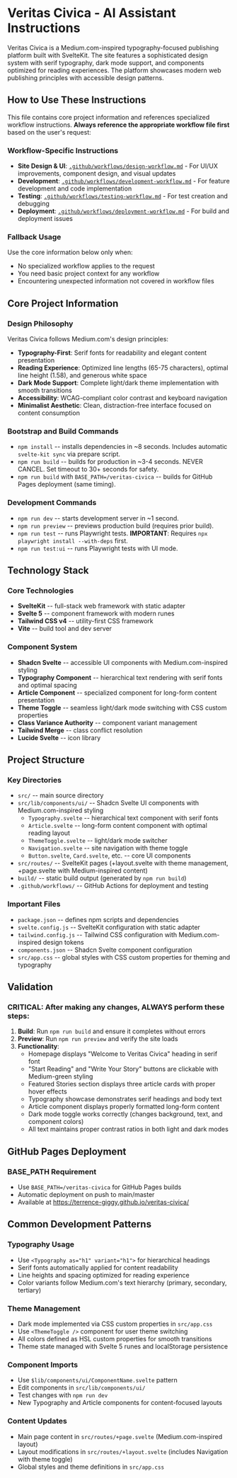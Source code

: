 # Veritas Civica - AI Assistant Instructions

Veritas Civica is a Medium.com-inspired typography-focused publishing platform built with SvelteKit. The site features a sophisticated design system with serif typography, dark mode support, and components optimized for reading experiences. The platform showcases modern web publishing principles with accessible design patterns.

## How to Use These Instructions

This file contains core project information and references specialized workflow instructions. **Always reference the appropriate workflow file first** based on the user's request:

### Workflow-Specific Instructions
- **Site Design & UI**: [`.github/workflows/design-workflow.md`](.github/workflows/design-workflow.md) - For UI/UX improvements, component design, and visual updates
- **Development**: [`.github/workflows/development-workflow.md`](.github/workflows/development-workflow.md) - For feature development and code implementation
- **Testing**: [`.github/workflows/testing-workflow.md`](.github/workflows/testing-workflow.md) - For test creation and debugging
- **Deployment**: [`.github/workflows/deployment-workflow.md`](.github/workflows/deployment-workflow.md) - For build and deployment issues

### Fallback Usage
Use the core information below only when:
- No specialized workflow applies to the request
- You need basic project context for any workflow
- Encountering unexpected information not covered in workflow files

## Core Project Information

### Design Philosophy
Veritas Civica follows Medium.com's design principles:
- **Typography-First**: Serif fonts for readability and elegant content presentation
- **Reading Experience**: Optimized line lengths (65-75 characters), optimal line height (1.58), and generous white space
- **Dark Mode Support**: Complete light/dark theme implementation with smooth transitions
- **Accessibility**: WCAG-compliant color contrast and keyboard navigation
- **Minimalist Aesthetic**: Clean, distraction-free interface focused on content consumption

### Bootstrap and Build Commands
- `npm install` -- installs dependencies in ~8 seconds. Includes automatic `svelte-kit sync` via prepare script.
- `npm run build` -- builds for production in ~3-4 seconds. NEVER CANCEL. Set timeout to 30+ seconds for safety.
- `npm run build` with `BASE_PATH=/veritas-civica` -- builds for GitHub Pages deployment (same timing).

### Development Commands
- `npm run dev` -- starts development server in ~1 second.
- `npm run preview` -- previews production build (requires prior build).
- `npm run test` -- runs Playwright tests. **IMPORTANT**: Requires `npx playwright install --with-deps` first.
- `npm run test:ui` -- runs Playwright tests with UI mode.

## Technology Stack

### Core Technologies
- **SvelteKit** -- full-stack web framework with static adapter
- **Svelte 5** -- component framework with modern runes
- **Tailwind CSS v4** -- utility-first CSS framework
- **Vite** -- build tool and dev server

### Component System
- **Shadcn Svelte** -- accessible UI components with Medium.com-inspired styling
- **Typography Component** -- hierarchical text rendering with serif fonts and optimal spacing
- **Article Component** -- specialized component for long-form content presentation
- **Theme Toggle** -- seamless light/dark mode switching with CSS custom properties
- **Class Variance Authority** -- component variant management
- **Tailwind Merge** -- class conflict resolution
- **Lucide Svelte** -- icon library

## Project Structure

### Key Directories
- `src/` -- main source directory
- `src/lib/components/ui/` -- Shadcn Svelte UI components with Medium.com-inspired styling
  - `Typography.svelte` -- hierarchical text component with serif fonts
  - `Article.svelte` -- long-form content component with optimal reading layout
  - `ThemeToggle.svelte` -- light/dark mode switcher
  - `Navigation.svelte` -- site navigation with theme toggle
  - `Button.svelte`, `Card.svelte`, etc. -- core UI components
- `src/routes/` -- SvelteKit pages (+layout.svelte with theme management, +page.svelte with Medium-inspired content)
- `build/` -- static build output (generated by `npm run build`)
- `.github/workflows/` -- GitHub Actions for deployment and testing

### Important Files
- `package.json` -- defines npm scripts and dependencies
- `svelte.config.js` -- SvelteKit configuration with static adapter
- `tailwind.config.js` -- Tailwind CSS configuration with Medium.com-inspired design tokens
- `components.json` -- Shadcn Svelte component configuration
- `src/app.css` -- global styles with CSS custom properties for theming and typography

## Validation

### CRITICAL: After making any changes, ALWAYS perform these steps:
1. **Build**: Run `npm run build` and ensure it completes without errors
2. **Preview**: Run `npm run preview` and verify the site loads
3. **Functionality**: 
   - Homepage displays "Welcome to Veritas Civica" heading in serif font
   - "Start Reading" and "Write Your Story" buttons are clickable with Medium-green styling
   - Featured Stories section displays three article cards with proper hover effects
   - Typography showcase demonstrates serif headings and body text
   - Article component displays properly formatted long-form content
   - Dark mode toggle works correctly (changes background, text, and component colors)
   - All text maintains proper contrast ratios in both light and dark modes

## GitHub Pages Deployment

### BASE_PATH Requirement
- Use `BASE_PATH=/veritas-civica` for GitHub Pages builds
- Automatic deployment on push to main/master
- Available at https://terrence-giggy.github.io/veritas-civica/

## Common Development Patterns

### Typography Usage
- Use `<Typography as="h1" variant="h1">` for hierarchical headings
- Serif fonts automatically applied for content readability
- Line heights and spacing optimized for reading experience
- Color variants follow Medium.com's text hierarchy (primary, secondary, tertiary)

### Theme Management
- Dark mode implemented via CSS custom properties in `src/app.css`
- Use `<ThemeToggle />` component for user theme switching
- All colors defined as HSL custom properties for smooth transitions
- Theme state managed with Svelte 5 runes and localStorage persistence

### Component Imports
- Use `$lib/components/ui/ComponentName.svelte` pattern
- Edit components in `src/lib/components/ui/`
- Test changes with `npm run dev`
- New Typography and Article components for content-focused layouts

### Content Updates
- Main page content in `src/routes/+page.svelte` (Medium.com-inspired layout)
- Layout modifications in `src/routes/+layout.svelte` (includes Navigation with theme toggle)
- Global styles and theme definitions in `src/app.css`